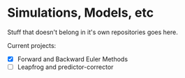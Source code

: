# Simulations, Models, etc
Stuff that doesn't belong in it's own repositories goes here. 

Current projects:
- [x] Forward and Backward Euler Methods
- [ ] Leapfrog and predictor-corrector 